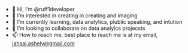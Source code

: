 - 👋 Hi, I’m @ruff1developer
- 👀 I’m interested in creating in creating and imaging 
- 🌱 I’m currently learning, data analytics, plublic speaking, and intution
- 💞️ I’m looking to collaborate on data analyics projecsts
- 📫 How to reach me, best place to reach me is at my email, jahsai.ashely@gmail.com

<!---
ruff1developer/ruff1developer is a ✨ special ✨ repository because its `README.md` (this file) appears on your GitHub profile.
You can click the Preview link to take a look at your changes.
--->
